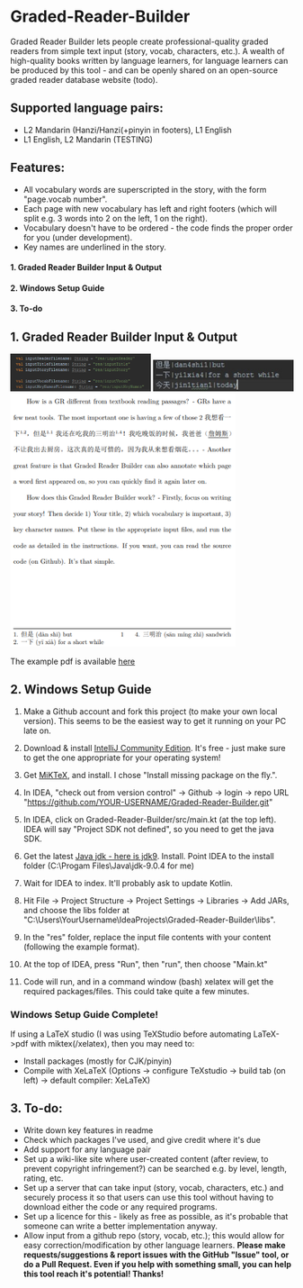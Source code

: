 # Graded-Reader-Builder
Graded Reader Builder lets people create professional-quality graded readers from simple text input (story, vocab, characters, etc.). A wealth of high-quality books written by language learners, for language learners can be produced by this tool - and can be openly shared on an open-source graded reader database website (todo).


## Supported language pairs:
* L2 Mandarin (Hanzi/Hanzi(+pinyin in footers), L1 English
* L1 English, L2 Mandarin (TESTING)

## Features:
* All vocabulary words are superscripted in the story, with the form "page.vocab number".
* Each page with new vocabulary has left and right footers (which will split e.g. 3 words into 2 on the left, 1 on the right).
* Vocabulary doesn't have to be ordered - the code finds the proper order for you (under development).
* Key names are underlined in the story.

#### 1. Graded Reader Builder Input & Output
#### 2. Windows Setup Guide
#### 3. To-do

## 1. Graded Reader Builder Input & Output

<img src="examples/Graded-Reader-Builder-Inputs.png" width="250">
<img src="examples/Graded-Reader-Builder-Vocab(CN-EN).png" width="250">
<img src="examples/Graded-Reader-Builder-OutputExample.png" width="400">

The example pdf is available [here](../examples/ExampleGradedReader.pdf)

## 2. Windows Setup Guide

1. Make a Github account and fork this project (to make your own local version). This seems to be the easiest way to get it running on your PC late on.

2. Download & install [IntelliJ Community Edition](https://www.jetbrains.com/idea/download/#section=windows). It's free - just make sure to get the one appropriate for your operating system!

3. Get [MiKTeX](https://miktex.org/download), and install. I chose "Install missing package on the fly.".

4. In IDEA, "check out from version control" -> Github -> login -> repo URL "https://github.com/YOUR-USERNAME/Graded-Reader-Builder.git"

5. In IDEA, click on Graded-Reader-Builder/src/main.kt (at the top left). IDEA will say "Project SDK not defined", so you need to get the java SDK.

6. Get the latest [Java jdk - here is jdk9](http://www.oracle.com/technetwork/java/javase/downloads/jdk9-downloads-3848520.html). Install. Point IDEA to the install folder (C:\Progam Files\Java\jdk-9.0.4 for me)

7. Wait for IDEA to index. It'll probably ask to update Kotlin.

8. Hit File -> Project Structure -> Project Settings -> Libraries -> Add JARs, and choose the libs folder at "C:\Users\YourUsername\IdeaProjects\Graded-Reader-Builder\libs".

9. In the "res" folder, replace the input file contents with your content (following the example format).

10. At the top of IDEA, press "Run", then "run", then choose "Main.kt"

11. Code will run, and in a command window (bash) xelatex will get the required packages/files. This could take quite a few minutes.

### Windows Setup Guide Complete!

If using a LaTeX studio (I was using TeXStudio before automating LaTeX->pdf with miktex(/xelatex), then you may need to: 
* Install packages (mostly for CJK/pinyin)
* Compile with XeLaTeX (Options -> configure TeXstudio -> build tab (on left) -> default compiler: XeLaTeX)





## 3. To-do: 
* Write down key features in readme
* Check which packages I've used, and give credit where it's due
* Add support for any language pair
* Set up a wiki-like site where user-created content (after review, to prevent copyright infringement?) can be searched e.g. by level, length, rating, etc.
* Set up a server that can take input (story, vocab, characters, etc.) and securely process it so that users can use this tool without having to download either the code or any required programs.
* Set up a licence for this - likely as free as possible, as it's probable that someone can write a better implementation anyway.
* Allow input from a github repo (story, vocab, etc.); this would allow for easy correction/modification by other language learners.
**Please make requests/suggestions & report issues with the GitHub "Issue" tool, or do a Pull Request. Even if you help with something small, you can help this tool reach it's potential! Thanks!**
